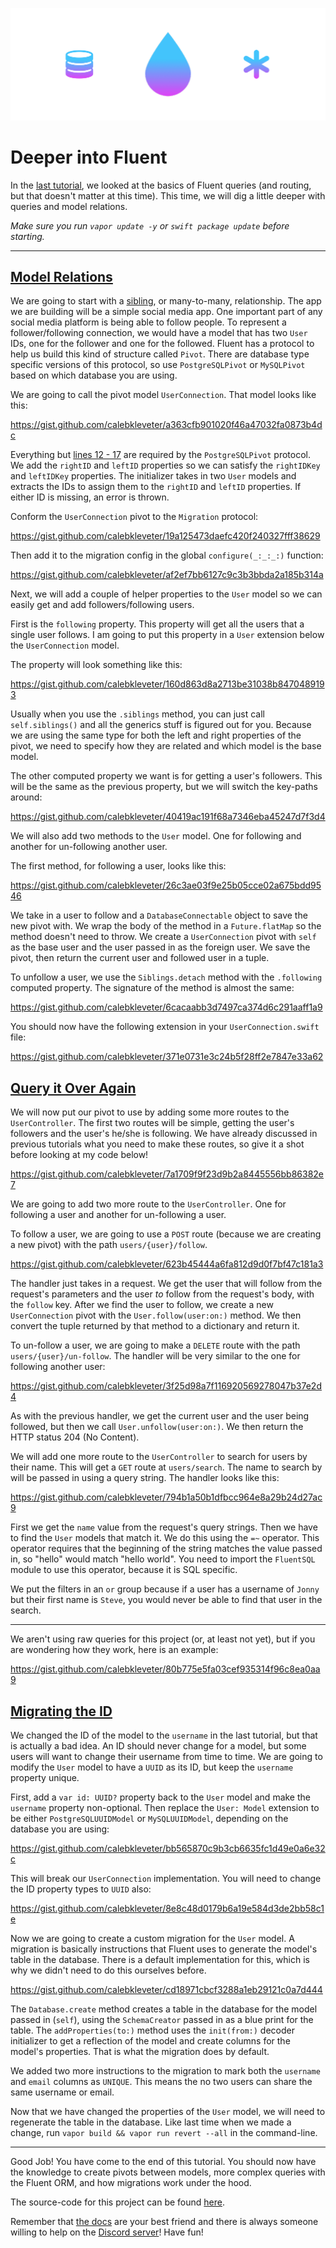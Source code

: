 ![header](https://raw.githubusercontent.com/calebkleveter/chatter/master/Tutorials/deeper-into-fluent/header.png)

# Deeper into Fluent

In the [last tutorial](https://theswiftwebdeveloper.com/diving-into-vapor-part-3-introduction-to-routing-and-fluent-in-vapor-3-221d209f1fec), we looked at the basics of Fluent queries (and routing, but that doesn't matter at this time). This time, we will dig a little deeper with queries and model relations.

*Make sure you run `vapor update -y` or `swift package update` before starting.*

---

## [Model Relations](https://docs.vapor.codes/3.0/fluent/relations/)

We are going to start with a [sibling](https://docs.vapor.codes/3.0/fluent/relations/#siblings), or many-to-many, relationship. The app we are building will be a simple social media app. One important part of any social media platform is being able to follow people. To represent a follower/following connection, we would have a model that has two `User` IDs, one for the follower and one for the followed. Fluent has a protocol to help us build this kind of structure called `Pivot`. There are database type specific versions of this protocol, so use `PostgreSQLPivot` or `MySQLPivot` based on which database you are using.

We are going to call the pivot model `UserConnection`. That model looks like this:

https://gist.github.com/calebkleveter/a363cfb901020f46a47032fa0873b4dc

Everything but [lines 12 - 17](https://gist.github.com/calebkleveter/a363cfb901020f46a47032fa0873b4dc#file-userconnection-swift-L11-L17) are required by the `PostgreSQLPivot` protocol. We add the `rightID` and `leftID` properties so we can satisfy the `rightIDKey` and `leftIDKey` properties. The initializer takes in two `User` models and extracts the IDs to assign them to the `rightID` and `leftID` properties. If either ID is missing, an error is thrown.

Conform the `UserConnection` pivot to the `Migration` protocol: 

https://gist.github.com/calebkleveter/19a125473daefc420f240327fff38629

Then add it to the migration config in the global `configure(_:_:_:)` function:

https://gist.github.com/calebkleveter/af2ef7bb6127c9c3b3bbda2a185b314a

Next, we will add a couple of helper properties to the `User` model so we can easily get and add followers/following users.

First is the `following` property. This property will get all the users that a single user follows. I am going to put this property in a `User` extension below the `UserConnection` model.

The property will look something like this:

https://gist.github.com/calebkleveter/160d863d8a2713be31038b8470489193

Usually when you use the `.siblings` method, you can just call `self.siblings()` and all the generics stuff is figured out for you. Because we are using the same type for both the left and right properties of the pivot, we need to specify how they are related and which model is the base model.

The other computed property we want is for getting a user's followers. This will be the same as the previous property, but we will switch the key-paths around:

https://gist.github.com/calebkleveter/40419ac191f68a7346eba45247d7f3d4

We will also add two methods to the `User` model. One for following and another for un-following another user.

The first method, for following a user, looks like this:

https://gist.github.com/calebkleveter/26c3ae03f9e25b05cce02a675bdd9546

We take in a user to follow and a `DatabaseConnectable` object to save the new pivot with. We wrap the body of the method in a `Future.flatMap` so the method doesn't need to throw. We create a `UserConnection` pivot with `self` as the base user and the user passed in as the foreign user. We save the pivot, then return the current user and followed user in a tuple.

To unfollow a user, we use the `Siblings.detach` method with the `.following` computed property. The signature of the method is almost the same:

https://gist.github.com/calebkleveter/6cacaabb3d7497ca374d6c291aaff1a9

You should now have the following extension in your `UserConnection.swift` file:

https://gist.github.com/calebkleveter/371e0731e3c24b5f28ff2e7847e33a62


## [Query it Over Again](https://docs.vapor.codes/3.0/fluent/querying/)

We will now put our pivot to use by adding some more routes to the `UserController`. The first two routes will be simple, getting the user's followers and the user's he/she is following. We have already discussed in previous tutorials what you need to make these routes, so give it a shot before looking at my code below!

https://gist.github.com/calebkleveter/7a1709f9f23d9b2a8445556bb86382e7

We are going to add two more route to the `UserController`. One for following a user and another for un-following a user.

To follow a user, we are going to use a `POST` route (because we are creating a new pivot) with the path `users/{user}/follow`.

https://gist.github.com/calebkleveter/623b45444a6fa812d9d0f7bf47c181a3

The handler just takes in a request. We get the user that will follow from the request's parameters and the user *to* follow from the request's body, with the `follow` key. After we find the user to follow, we create a new `UserConnection` pivot with the `User.follow(user:on:)` method. We then convert the tuple returned by that method to a dictionary and return it.

To un-follow a user, we are going to make a `DELETE` route with the path `users/{user}/un-follow`. The handler will be very similar to the one for following another user:

https://gist.github.com/calebkleveter/3f25d98a7f116920569278047b37e2d4

As with the previous handler, we get the current user and the user being followed, but then we call `User.unfollow(user:on:)`. We then return the HTTP status 204 (No Content).

We will add one more route to the `UserController` to search for users by their name. This will get a `GET` route at `users/search`. The name to search by will be passed in using a query string. The handler looks like this:

https://gist.github.com/calebkleveter/794b1a50b1dfbcc964e8a29b24d27ac9

First we get the `name` value from the request's query strings. Then we have to find the `User` models that match it. We do this using the `=~` operator. This operator requires that the beginning of the string matches the value passed in, so "hello" would match "hello world". You need to import the `FluentSQL` module to use this operator, because it is SQL specific.

We put the filters in an `or` group because if a user has a username of `Jonny` but their first name is `Steve`, you would never be able to find that user in the search.

---

We aren't using raw queries for this project (or, at least not yet), but if you are wondering how they work, here is an example:

https://gist.github.com/calebkleveter/80b775e5fa03cef935314f96c8ea0aa9

## [Migrating the ID](https://docs.vapor.codes/3.0/fluent/migrations/)


We changed the ID of the model to the `username` in the last tutorial, but that is actually a bad idea. An ID should never change for a model, but some users will want to change their username from time to time. We are going to modify the `User` model to have a `UUID` as its ID, but keep the `username` property unique.

First, add a `var id: UUID?` property back to the `User` model and make the `username` property non-optional. Then replace the `User: Model` extension to be either `PostgreSQLUUIDModel` or `MySQLUUIDModel`, depending on the database you are using:

https://gist.github.com/calebkleveter/bb565870c9b3cb6635fc1d49e0a6e32c

This will break our `UserConnection` implementation. You will need to change the ID property types to `UUID` also:

https://gist.github.com/calebkleveter/8e8c48d0179b6a19e584d3de2bb58c1e

Now we are going to create a custom migration for the `User` model. A migration is basically instructions that Fluent uses to generate the model's table in the database. There is a default implementation for this, which is why we didn't need to do this ourselves before.

https://gist.github.com/calebkleveter/cd18971cbcf3288a1eb29121c0a7d444

The `Database.create` method creates a table in the database for the model passed in (`self`), using the `SchemaCreator` passed in as a blue print for the table. The `addProperties(to:)` method uses the `init(from:)` decoder initializer to get a reflection of the model and create columns for the model's properties. That is what the migration does by default.

We added two more instructions to the migration to mark both the `username` and `email` columns as `UNIQUE`. This means the no two users can share the same username or email.

Now that we have changed the properties of the `User` model, we will need to regenerate the table in the database. Like last time when we made a change, run `vapor build && vapor run revert --all` in the command-line.

---

Good Job! You have come to the end of this tutorial. You should now have the knowledge to create pivots between models, more complex queries with the Fluent ORM, and how migrations work under the hood.

The source-code for this project can be found [here](https://github.com/calebkleveter/chatter/tree/deeper-into-fluent).

Remember that [the docs](https://docs.vapor.codes/3.0/) are your best friend and there is always someone willing to help on the [Discord server](https://discordapp.com/invite/BnXmVGA)! Have fun!


